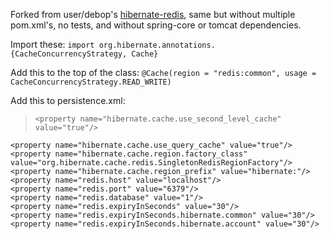 Forked from user/debop's [hibernate-redis][hibernate-redis], same but without multiple pom.xml's, no tests, and without spring-core or tomcat dependencies.

[hibernate-redis]: https://github.com/debop/hibernate-redis

Import these:
`import org.hibernate.annotations.{CacheConcurrencyStrategy, Cache}`

Add this to the top of the class:
`@Cache(region = "redis:common", usage = CacheConcurrencyStrategy.READ_WRITE)`

Add this to persistence.xml:
>     <property name="hibernate.cache.use_second_level_cache" value="true"/>
    <property name="hibernate.cache.use_query_cache" value="true"/>
    <property name="hibernate.cache.region.factory_class" value="org.hibernate.cache.redis.SingletonRedisRegionFactory"/>
    <property name="hibernate.cache.region_prefix" value="hibernate:"/>
    <property name="redis.host" value="localhost"/>
    <property name="redis.port" value="6379"/>
    <property name="redis.database" value="1"/>
    <property name="redis.expiryInSeconds" value="30"/>
    <property name="redis.expiryInSeconds.hibernate.common" value="30"/>
    <property name="redis.expiryInSeconds.hibernate.account" value="30"/>
